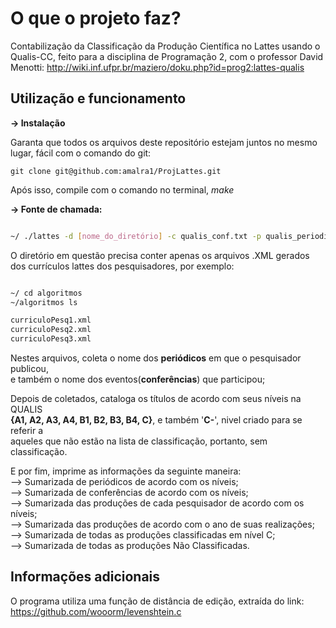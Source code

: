 # O que o projeto faz?

  Contabilização da Classificação da Produção Científica no Lattes usando o Qualis-CC,
feito para a disciplina de Programação 2, com o professor David Menotti:
http://wiki.inf.ufpr.br/maziero/doku.php?id=prog2:lattes-qualis

## Utilização e funcionamento
  
  **-> Instalação**  
  
  Garanta que todos os arquivos deste repositório estejam juntos no mesmo lugar, fácil com o comando do git:
  
  ```
  git clone git@github.com:amalra1/ProjLattes.git
  ```
  Após isso, compile com o comando no terminal, *make*  

  **-> Fonte de chamada:**  
  
  ```bash
  
  ~/ ./lattes -d [nome_do_diretório] -c qualis_conf.txt -p qualis_periodicos.txt
  
  ```
  O diretório em questão precisa conter apenas os arquivos .XML gerados dos currículos lattes 
  dos pesquisadores, por exemplo:
  
  ```bash
  
  ~/ cd algoritmos
  ~/algoritmos ls
  
  curriculoPesq1.xml
  curriculoPesq2.xml
  curriculoPesq3.xml
  
  ```  
  Nestes arquivos, coleta o nome dos **periódicos** em que o pesquisador publicou,  
  e também o nome dos eventos(**conferências**) que participou;  
    
  Depois de coletados, cataloga os títulos de acordo com seus níveis na QUALIS  
  **{A1, A2, A3, A4, B1, B2, B3, B4, C}**, e também '**C-**', nivel criado para se referir a   
  aqueles que não estão na lista de classificação, portanto, sem classificação.  
    
  E por fim, imprime as informações da seguinte maneira:  
  --> Sumarizada de periódicos de acordo com os níveis;  
  --> Sumarizada de conferências de acordo com os níveis;  
  --> Sumarizada das produções de cada pesquisador de acordo com os níveis;  
  --> Sumarizada das produções de acordo com o ano de suas realizações;  
  --> Sumarizada de todas as produções classificadas em nível C;  
  --> Sumarizada de todas as produções Não Classificadas.  
  

## Informações adicionais

  O programa utiliza uma função de distância de edição, extraída do link:
https://github.com/wooorm/levenshtein.c
